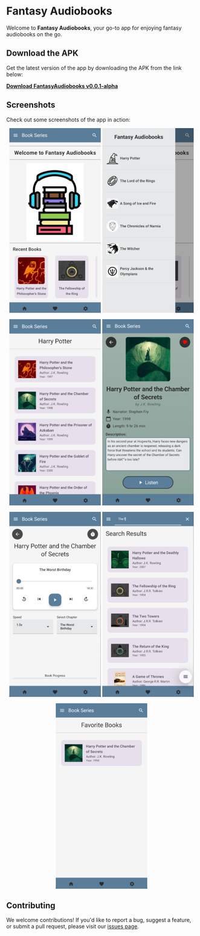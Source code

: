 # Fantasy Audiobooks

Welcome to **Fantasy Audiobooks**, your go-to app for enjoying fantasy audiobooks on the go.

## Download the APK

Get the latest version of the app by downloading the APK from the link below:

[**Download FantasyAudiobooks v0.0.1-alpha**](https://github.com/Daniel6702/HPAudioBooks/releases/tag/FantasyAudiobooks.v0.0.1-alpha)

## Screenshots

Check out some screenshots of the app in action:

<p align="center">
  <img src="https://github.com/Daniel6702/HPAudioBooks/blob/FantasyAudiobooks/screenshots/screenshot1.PNG" width="48%"/>
  <img src="https://github.com/Daniel6702/HPAudioBooks/blob/FantasyAudiobooks/screenshots/screenshot2.PNG" width="48%"/>
</p>

<p align="center">
  <img src="https://github.com/Daniel6702/HPAudioBooks/blob/FantasyAudiobooks/screenshots/screenshot3.PNG" width="48%"/>
  <img src="https://github.com/Daniel6702/HPAudioBooks/blob/FantasyAudiobooks/screenshots/screenshot4.PNG" width="48%"/>
</p>

<p align="center">
  <img src="https://github.com/Daniel6702/HPAudioBooks/blob/FantasyAudiobooks/screenshots/screenshot5.PNG" width="48%"/>
  <img src="https://github.com/Daniel6702/HPAudioBooks/blob/FantasyAudiobooks/screenshots/screenshot6.PNG" width="48%"/>
</p>

<p align="center">
  <img src="https://github.com/Daniel6702/HPAudioBooks/blob/FantasyAudiobooks/screenshots/screenshot7.PNG" width="48%"/>
</p>

## Contributing

We welcome contributions! If you'd like to report a bug, suggest a feature, or submit a pull request, please visit our [issues page](https://github.com/Daniel6702/HPAudioBooks/issues).
